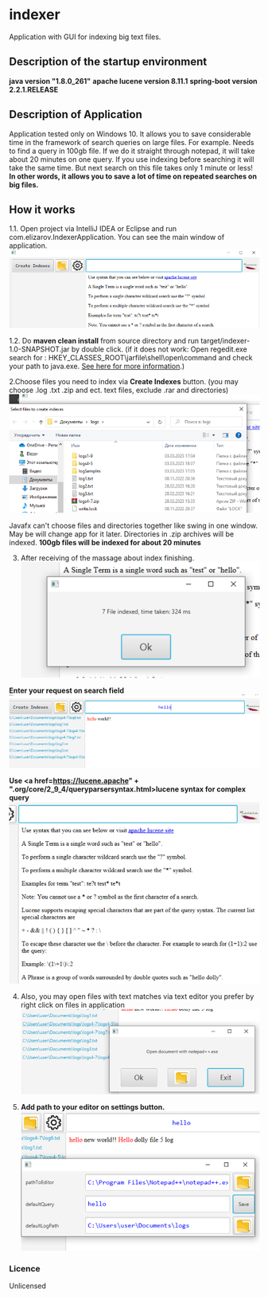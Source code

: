# indexer
Application with GUI for indexing big text files. 

## Description of the startup environment
**java version "1.8.0_261"**
**apache lucene version 8.11.1**
**spring-boot version 2.2.1.RELEASE**

## Description of Application
Application tested only on Windows 10.
It allows you to save considerable time in the framework of search queries on large files.
For example. Needs to find a query in 100gb file. If we do it straight through notepad, it will take about 20 minutes on one query.
If you use indexing before searching it will take the same time. But next search on this file takes only 1 minute or 
less! 
**In other words, it allows you to save a lot of time on repeated searches on big files.**

## How it works
1.1. Open project via IntelliJ IDEA or Eclipse and run com.elizarov.IndexerApplication.
You can see the main window of application.
![StartApplication](readme_images/start_indexer.png)

1.2. Do **maven clean install** from source directory and run target/indexer-1.0-SNAPSHOT.jar by double click.
(if it does not work: Open regedit.exe search for : HKEY_CLASSES_ROOT\jarfile\shell\open\command 
and check your path to java.exe. <a href=https://superuser.com/questions/256570/java-jar-files-to-run-on-double-click>See here for more information</a>.)

2.Choose files you need to index via **Create Indexes** button.
(you may choose .log .txt .zip and ect. text files, exclude .rar and directories)
![StartApplication](readme_images/choose_indexes.png)

Javafx can't choose files and directories together like swing in one window. May be will change app for it later.
Directories in .zip archives will be indexed.
**100gb files will be indexed for about 20 minutes**

3. After receiving of the massage about index finishing.
![StartApplication](readme_images/index_finished.png)

**Enter your request on search field**
![StartApplication](readme_images/search_query.png)

**Use <a href=https://lucene.apache" +
".org/core/2_9_4/queryparsersyntax.html>lucene syntax</a> for complex query**
![StartApplication](readme_images/lucene_syntax.png)

4. Also, you may open files with text matches via text editor you prefer by right click on files in application 
![StartApplication](readme_images/editor.png)

5. **Add path to your editor on settings button.**
![StartApplication](readme_images/settings.png)

### Licence
Unlicensed